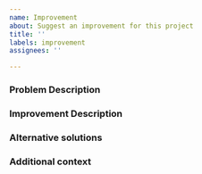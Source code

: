 ```yaml
---
name: Improvement
about: Suggest an improvement for this project
title: ''
labels: improvement
assignees: ''

---
```


### Problem Description

### Improvement Description

### Alternative solutions

### Additional context
